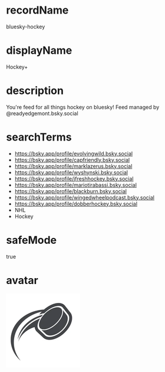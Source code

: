 
# recordName
bluesky-hockey

# displayName
Hockey+

# description
You're feed for all things hockey on bluesky! Feed managed by @readyedgemont.bsky.social

# searchTerms
- https://bsky.app/profile/evolvingwild.bsky.social
- https://bsky.app/profile/capfriendly.bsky.social
- https://bsky.app/profile/marklazerus.bsky.social
- https://bsky.app/profile/wyshynski.bsky.social
- https://bsky.app/profile/jfreshhockey.bsky.social
- https://bsky.app/profile/mariotirabassi.bsky.social
- https://bsky.app/profile/blackburn.bsky.social
- https://bsky.app/profile/wingedwheelpodcast.bsky.social
- https://bsky.app/profile/dobberhockey.bsky.social
- NHL
- Hockey

# safeMode
true

# avatar
![](avatar.png)
